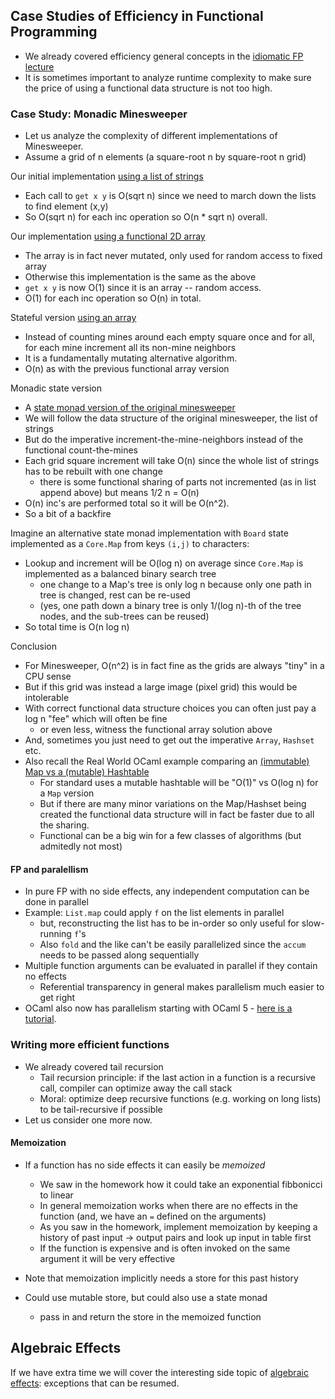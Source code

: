 ## Case Studies of Efficiency in Functional Programming

* We already covered efficiency general concepts in the [idiomatic FP lecture](https://pl.cs.jhu.edu/fpse/lecture/idiomatic-fp.html#efficiency)
* It is sometimes important to analyze runtime complexity to make sure the price of using a functional data structure is not too high.


### Case Study: Monadic Minesweeper

* Let us analyze the complexity of different implementations of Minesweeper.
* Assume a grid of n elements (a square-root n by square-root n grid)


Our initial implementation  [using a list of strings](https://pl.cs.jhu.edu/fpse/examples/minesweeper.ml)
* Each call to `get x y` is O(sqrt n) since we need to march down the lists to find element (x,y)
* So O(sqrt n) for each inc operation so O(n * sqrt n) overall.

Our implementation  [using a functional 2D array](https://pl.cs.jhu.edu/fpse/examples/mine_array.ml)
* The array is in fact never mutated, only used for random access to fixed array
* Otherwise this implementation is the same as the above
* `get x y` is now O(1) since it is an array -- random access.
* O(1) for each inc operation so O(n) in total.

Stateful version [using an array](https://pl.cs.jhu.edu/fpse/examples/mine_mutate.ml)
* Instead of counting mines around each empty square once and for all, for each mine increment all its non-mine neighbors
* It is a fundamentally mutating alternative algorithm.
* O(n) as with the previous functional array version

Monadic state version 
* A  [state monad version of the original minesweeper](https://pl.cs.jhu.edu/fpse/examples/mine_monadic.ml)
* We will follow the data structure of the original minesweeper, the list of strings
* But do the imperative increment-the-mine-neighbors instead of the functional count-the-mines
* Each grid square increment will take O(n) since the whole list of strings has to be rebuilt with one change
  - there is some functional sharing of parts not incremented (as in list append above) but means 1/2 n = O(n)
* O(n) inc's are performed total so it will be O(n^2).
* So a bit of a backfire

Imagine an alternative state monad implementation with `Board` state implemented as a `Core.Map` from keys `(i,j)` to characters:
* Lookup and increment will be O(log n) on average since `Core.Map` is implemented as a balanced binary search tree
    - one change to a Map's tree is only log n because only one path in tree is changed, rest can be re-used
    - (yes, one path down a binary tree is only 1/(log n)-th of the tree nodes, and the sub-trees can be reused)
* So total time is O(n log n)

Conclusion
* For Minesweeper, O(n^2) is in fact fine as the grids are always "tiny" in a CPU sense
* But if this grid was instead a large image (pixel grid) this would be intolerable
* With correct functional data structure choices you can often just pay a log n "fee" which will often be fine
  - or even less, witness the functional array solution above
* And, sometimes you just need to get out the imperative `Array`, `Hashset` etc.
* Also recall the Real World OCaml example comparing an [(immutable) Map vs a (mutable) Hashtable](https://dev.realworldocaml.org/maps-and-hashtables.html#time-complexity-of-hash-tables)
  - For standard uses a mutable hashtable will be "O(1)" vs O(log n) for a `Map` version
  - But if there are many minor variations on the Map/Hashset being created the functional data structure will in fact be faster due to all the sharing.
  - Functional can be a big win for a few classes of algorithms (but admitedly not most)

#### FP and paralellism

* In pure FP with no side effects, any independent computation can be done in parallel
* Example: `List.map` could apply `f` on the list elements in parallel
  - but, reconstructing the list has to be in-order so only useful for slow-running `f`'s
  - Also `fold` and the like can't be easily parallelized since the `accum` needs to be passed along sequentially
* Multiple function arguments can be evaluated in parallel if they contain no effects
  - Referential transparency in general makes parallelism much easier to get right
* OCaml also now has parallelism starting with OCaml 5 - [here is a tutorial](https://github.com/ocaml-multicore/parallel-programming-in-multicore-ocaml).


### Writing more efficient functions

* We already covered tail recursion
  - Tail recursion principle: if the last action in a function is a recursive call, compiler can optimize away the call stack
  - Moral: optimize deep recursive functions (e.g. working on long lists) to be tail-recursive if possible
* Let us consider one more now.

#### Memoization

* If a function has no side effects it can easily be *memoized*
   - We saw in the homework how it could take an exponential fibbonicci to linear
   - In general memoization works when there are no effects in the function (and, we have an `=` defined on the arguments)
   - As you saw in the homework, implement memoization by keeping a history of past input -> output pairs and look up input in table first
   - If the function is expensive and is often invoked on the same argument it will be very effective

* Note that memoization implicitly needs a store for this past history
* Could use mutable store, but could also use a state monad
  - pass in and return the store in the memoized function


## Algebraic Effects

If we have extra time we will cover the interesting side topic of [algebraic effects](algebraic_effects.ml): exceptions that can be resumed.
